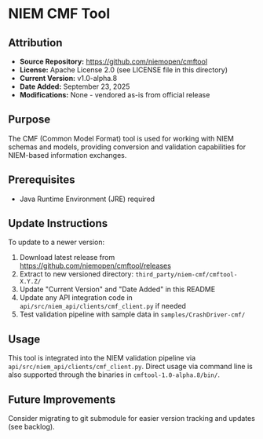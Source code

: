 # NIEM CMF Tool

## Attribution
- **Source Repository:** https://github.com/niemopen/cmftool
- **License:** Apache License 2.0 (see LICENSE file in this directory)
- **Current Version:** v1.0-alpha.8
- **Date Added:** September 23, 2025
- **Modifications:** None - vendored as-is from official release

## Purpose
The CMF (Common Model Format) tool is used for working with NIEM schemas and models, providing conversion and validation capabilities for NIEM-based information exchanges.

## Prerequisites
- Java Runtime Environment (JRE) required

## Update Instructions
To update to a newer version:

1. Download latest release from https://github.com/niemopen/cmftool/releases
2. Extract to new versioned directory: `third_party/niem-cmf/cmftool-X.Y.Z/`
3. Update "Current Version" and "Date Added" in this README
4. Update any API integration code in `api/src/niem_api/clients/cmf_client.py` if needed
5. Test validation pipeline with sample data in `samples/CrashDriver-cmf/`

## Usage
This tool is integrated into the NIEM validation pipeline via `api/src/niem_api/clients/cmf_client.py`. Direct usage via command line is also supported through the binaries in `cmftool-1.0-alpha.8/bin/`.

## Future Improvements
Consider migrating to git submodule for easier version tracking and updates (see backlog).
